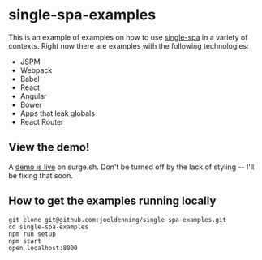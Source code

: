 # single-spa-examples
This is an example of examples on how to use [single-spa](https://github.com/joeldenning/single-spa) in a variety of contexts. Right now there are examples with the following technologies:

- JSPM
- Webpack
- Babel
- React
- Angular
- Bower
- Apps that leak globals
- React Router

## View the demo!
A [demo is live](http://single-spa.surge.sh) on surge.sh. Don't be turned off by the lack of styling -- I'll be fixing that soon.

## How to get the examples running locally
```
git clone git@github.com:joeldenning/single-spa-examples.git
cd single-spa-examples
npm run setup
npm start
open localhost:8000
```
